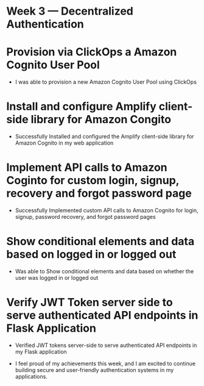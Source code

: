 # Week 3 — Decentralized Authentication

# Provision via ClickOps a Amazon Cognito User Pool
- I was able to provision a new Amazon Cognito User Pool using ClickOps

# Install and configure Amplify client-side library for Amazon Congito
- Successfully Installed and configured the Amplify client-side library for Amazon Cognito in my web application

# Implement API calls to Amazon Coginto for custom login, signup, recovery and forgot password page
- Successfully Implemented custom API calls to Amazon Cognito for login, signup, password recovery, and forgot password pages

# Show conditional elements and data based on logged in or logged out
- Was able to Show conditional elements and data based on whether the user was logged in or logged out

# Verify JWT Token server side to serve authenticated API endpoints in Flask Application
- Verified JWT tokens server-side to serve authenticated API endpoints in my Flask application

- I feel proud of my achievements this week, and I am excited to continue building secure and user-friendly authentication systems in my applications.
